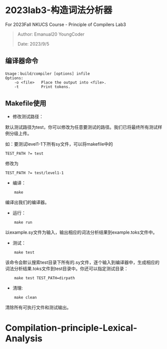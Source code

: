 # 2023lab3-构造词法分析器
For 2023Fall NKUCS Course - Principle of Compilers Lab3

> Author: Emanual20 YoungCoder
> 
> Date: 2023/9/5

## 编译器命令
```
Usage：build/compiler [options] infile
Options:
    -o <file>   Place the output into <file>.
    -t          Print tokens.
```

## Makefile使用

* 修改测试路径：

默认测试路径为test，你可以修改为任意要测试的路径。我们已将最终所有测试样例分级上传。

如：要测试level1-1下所有sy文件，可以将makefile中的

```
TEST_PATH ?= test
```

修改为

```
TEST_PATH ?= test/level1-1
```

* 编译：

```
    make
```
编译出我们的编译器。

* 运行：
```
    make run
```
以example.sy文件为输入，输出相应的词法分析结果到example.toks文件中。

* 测试：
```
    make test
```
该命令会默认搜索test目录下所有的.sy文件，逐个输入到编译器中，生成相应的词法分析结果.toks文件到test目录中。你还可以指定测试目录：
```
    make test TEST_PATH=dirpath
```

* 清理:
```
    make clean
```
清除所有可执行文件和测试输出。
# Compilation-principle-Lexical-Analysis
